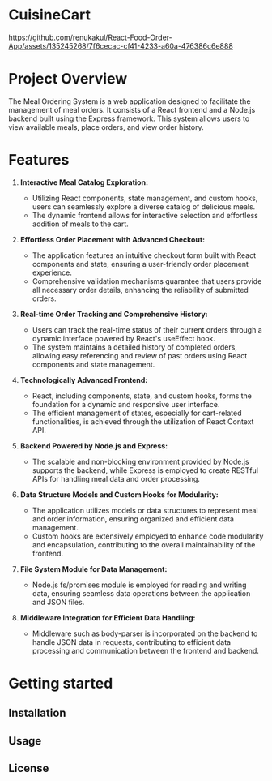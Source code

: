 # CuisineCart




https://github.com/renukakul/React-Food-Order-App/assets/135245268/7f6cecac-cf41-4233-a60a-476386c6e888




# Project Overview
The Meal Ordering System is a web application designed to facilitate the management of meal orders. It consists of a React frontend and a Node.js backend built
using the Express framework. This system allows users to view available meals, place orders, and view order history.


# Features
1. **Interactive Meal Catalog Exploration:**
   - Utilizing React components, state management, and custom hooks, users can seamlessly explore a diverse catalog of delicious meals.
   - The dynamic frontend allows for interactive selection and effortless addition of meals to the cart.

2. **Effortless Order Placement with Advanced Checkout:**
   - The application features an intuitive checkout form built with React components and state, ensuring a user-friendly order placement experience.
   - Comprehensive validation mechanisms guarantee that users provide all necessary order details, enhancing the reliability of submitted orders.

3. **Real-time Order Tracking and Comprehensive History:**
   - Users can track the real-time status of their current orders through a dynamic interface powered by React's useEffect hook.
   - The system maintains a detailed history of completed orders, allowing easy referencing and review of past orders using React components and state management.

4. **Technologically Advanced Frontend:**
   - React, including components, state, and custom hooks, forms the foundation for a dynamic and responsive user interface.
   - The efficient management of states, especially for cart-related functionalities, is achieved through the utilization of React Context API.

5. **Backend Powered by Node.js and Express:**
   - The scalable and non-blocking environment provided by Node.js supports the backend, while Express is employed to create RESTful APIs for handling meal data and order processing.

6. **Data Structure Models and Custom Hooks for Modularity:**
   - The application utilizes models or data structures to represent meal and order information, ensuring organized and efficient data management.
   - Custom hooks are extensively employed to enhance code modularity and encapsulation, contributing to the overall maintainability of the frontend.

7. **File System Module for Data Management:**
   - Node.js fs/promises module is employed for reading and writing data, ensuring seamless data operations between the application and JSON files.

8. **Middleware Integration for Efficient Data Handling:**
   - Middleware such as body-parser is incorporated on the backend to handle JSON data in requests, contributing to efficient data processing and communication between the frontend and backend.
# Getting started

## Installation

## Usage

## License



